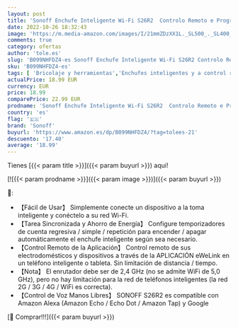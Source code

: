 ```yaml
---
layout: post
title: 'Sonoff Enchufe Inteligente Wi-Fi S26R2  Controlo Remoto e Programação HoráRia AtravéS da Aplicação eWelink  Compatível com Alexa e Google Home  Certificado CE  4000 W  16 A '
date: 2022-10-26 18:32:43
image: 'https://m.media-amazon.com/images/I/21mmZDzXX1L._SL500_._SL400_.jpg'
comments: true
category: ofertas
author: 'tole.es'
slug: 'B099NHFDZ4-es Sonoff Enchufe Inteligente Wi-Fi S26R2 Controlo Remoto e...'
sku: 'B099NHFDZ4-es'
tags: [ 'Bricolaje y herramientas','Enchufes inteligentes y a control remoto','Enchufes y accesorios','Instalación eléctrica','alexa','enchufe','google','home','inteligente','sonoff','🇪🇸', ]
actualPrice: 18.99 EUR
currency: EUR
price: 18.99
comparePrice: 22.99 EUR
prodname: 'Sonoff Enchufe Inteligente Wi-Fi S26R2  Controlo Remoto e Programação HoráRia AtravéS da Aplicação eWelink  Compatível com Alexa e Google Home  Certificado CE  4000 W  16 A '
country: 'es'
flag: '🇪🇸'
brand: 'Sonoff'
buyurl: 'https://www.amazon.es/dp/B099NHFDZ4/?tag=tolees-21'
descuento: '17.40'
average: '18.99'
---
```


Tienes [{{< param title >}}]({{< param buyurl >}}) aqui!

[![{{< param prodname >}}]({{< param image >}})]({{< param buyurl >}})

🔎:

- 【Fácil de Usar】 Simplemente conecte un dispositivo a la toma inteligente y conéctelo a su red Wi-Fi.
- 【Tarea Sincronizada y Ahorro de Energía】 Configure temporizadores de cuenta regresiva / simple / repetición para encender / apagar automáticamente el enchufe inteligente según sea necesario.
- 【Control Remoto de la Aplicación】 Control remoto de sus electrodomésticos y dispositivos a través de la APLICACIÓN eWeLink en un teléfono inteligente o tableta. Sin limitación de distancia / tiempo.
- 【Nota】 El enrutador debe ser de 2,4 GHz (no se admite WiFi de 5,0 GHz), pero no hay limitación para la red de teléfonos inteligentes (la red 2G / 3G / 4G / WiFi es correcta).
- 【Control de Voz Manos Libres】 SONOFF S26R2 es compatible con Amazon Alexa (Amazon Echo / Echo Dot / Amazon Tap) y Google

[🛒 Comprar!!!]({{< param buyurl >}})
